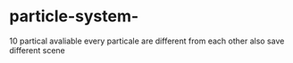 # particle-system-
10 partical avaliable 
every particale are different from each other also save different scene 
